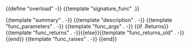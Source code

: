 {{define "overload" -}}
{{template "signature_func" .}}

{{template "summary" . -}}
{{template "description" . -}}
{{template "func_parameters" . -}}
{{template "func_args" . -}}
{{if .Returns}}{{template "func_returns" . -}}{{else}}{{template "func_returns_old" . -}}{{end}}
{{template "func_raises" . -}}
{{end}}